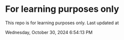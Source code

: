 # For learning purposes only
This repo is for learning purposes only.
Last updated at

Wednesday, October 30, 2024 6:54:13 PM

